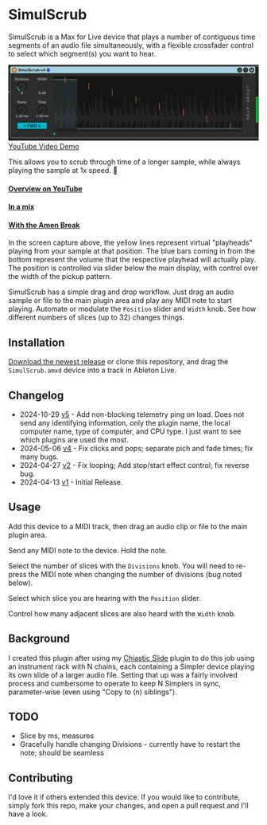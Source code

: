 # SimulScrub

SimulScrub is a Max for Live device that plays a number of contiguous time segments of an audio file simultaneously, with a flexible crossfader control to select which segment(s) you want to hear.

![How it Looks](images/device.gif)
[YouTube Video Demo](https://www.youtube.com/watch?v=574H1rq7Tkg)

This allows you to scrub through time of a longer sample, while always playing the sample at 1x speed. 🤯

#### [Overview on YouTube](https://www.youtube.com/watch?v=IJnHLf-5Wnw)

#### [In a mix](https://www.youtube.com/watch?v=zng2J0UxUZA)

#### [With the Amen Break](https://www.youtube.com/watch?v=LjSMfL88lOk)

In the screen capture above, the yellow lines represent virtual "playheads" playing from your sample at that position. The blue bars coming in from the bottom represent the volume that the respective playhead will actually play. The position is controlled via slider below the main display, with control over the width of the pickup pattern.

SimulScrub has a simple drag and drop workflow. Just drag an audio sample or file to the main plugin area and play any MIDI note to start playing. Automate or modulate the `Position` slider and `Width` knob. See how different numbers of slices (up to 32) changes things.

## Installation

[Download the newest release](https://github.com/zsteinkamp/m4l-SimulScrub/releases) or clone this repository, and drag the `SimulScrub.amxd` device into a track in Ableton Live.

## Changelog

- 2024-10-29 [v5](https://github.com/zsteinkamp/m4l-SimulScrub/releases/download/v5/SimulScrub-v5.amxd) - Add non-blocking telemetry ping on load. Does not send any identifying information, only the plugin name, the local computer name, type of computer, and CPU type. I just want to see which plugins are used the most.
- 2024-05-06 [v4](https://github.com/zsteinkamp/m4l-SimulScrub/releases/download/v4/SimulScrub-v4.amxd) - Fix clicks and pops; separate pich and fade times; fix many bugs.
- 2024-04-27 [v2](https://github.com/zsteinkamp/m4l-SimulScrub/releases/download/v2/SimulScrub-v2.amxd) - Fix looping; Add stop/start effect control; fix reverse bug.
- 2024-04-13 [v1](https://github.com/zsteinkamp/m4l-SimulScrub/releases/download/v1/SimulScrub-v1.amxd) - Initial Release.

## Usage

Add this device to a MIDI track, then drag an audio clip or file to the main plugin area.

Send any MIDI note to the device. Hold the note.

Select the number of slices with the `Divisions` knob. You will need to re-press the MIDI note when changing the number of divisions (bug noted below).

Select which slice you are hearing with the `Position` slider.

Control how many adjacent slices are also heard with the `Width` knob.

## Background

I created this plugin after using my [Chiastic Slide](https://github.com/zsteinkamp/m4l-ChiasticSlide) plugin to do this job using an instrument rack with N chains, each containing a Simpler device playing its own slide of a larger audio file. Setting that up was a fairly involved process and cumbersome to operate to keep N Simplers in sync, parameter-wise (even using "Copy to (n) siblings").

## TODO

- Slice by ms, measures
- Gracefully handle changing Divisions - currently have to restart the note; should be seamless

## Contributing

I'd love it if others extended this device. If you would like to contribute, simply fork this repo, make your changes, and open a pull request and I'll have a look.
